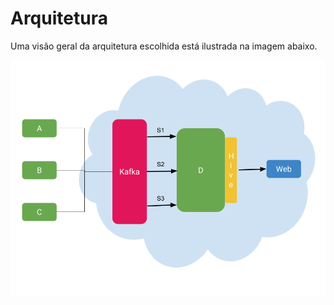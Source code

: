 # Arquitetura
Uma visão geral da arquitetura escolhida está ilustrada na imagem abaixo.

![Imagem da Arquitetura do Sistema](https://github.com/tuliocpbs/odesafio/blob/master/imagens/arquitetura.png)
